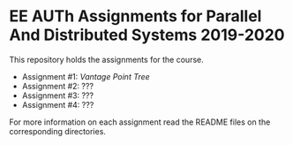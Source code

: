 # EE AUTh Assignments for Parallel And Distributed Systems 2019-2020


This repository holds the assignments for the course. 

- Assignment #1: *Vantage Point Tree*
- Assignment #2: ???
- Assignment #3: ???
- Assignment #4: ???

For more information on each assignment read the README files on the corresponding directories.
